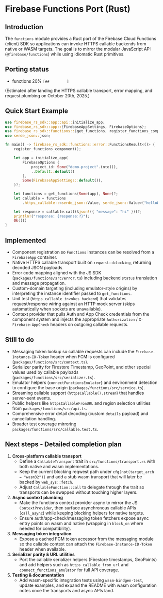 # Firebase Functions Port (Rust)

## Introduction

The `functions` module provides a Rust port of the Firebase Cloud Functions (client) SDK so
applications can invoke HTTPS callable backends from native or WASM targets. The goal is to mirror
the modular JavaScript API (`@firebase/functions`) while using idiomatic Rust primitives.

## Porting status

- functions 20% `[##        ]`

(Estimated after landing the HTTPS callable transport, error mapping, and request plumbing on
October 20th, 2025.)

## Quick Start Example

```rust
use firebase_rs_sdk::app::api::initialize_app;
use firebase_rs_sdk::app::{FirebaseAppSettings, FirebaseOptions};
use firebase_rs_sdk::functions::{get_functions, register_functions_component};
use serde_json::json;

fn main() -> firebase_rs_sdk::functions::error::FunctionsResult<()> {
    register_functions_component();

    let app = initialize_app(
        FirebaseOptions {
            project_id: Some("demo-project".into()),
            ..Default::default()
        },
        Some(FirebaseAppSettings::default()),
    )?;

    let functions = get_functions(Some(app), None)?;
    let callable = functions
        .https_callable::<serde_json::Value, serde_json::Value>("helloWorld")?;

    let response = callable.call(&json!({ "message": "hi" }))?;
    println!("response: {response:?}");
    Ok(())
}
```

## Implemented

- Component registration so `Functions` instances can be resolved from a `FirebaseApp` container.
- Native HTTPS callable transport built on `reqwest::blocking`, returning decoded JSON payloads.
- Error code mapping aligned with the JS SDK (`packages/functions/src/error.ts`) including backend
  `status` translation and message propagation.
- Custom-domain targeting (including emulator-style origins) by interpreting the instance
  identifier passed to `get_functions`.
- Unit test (`https_callable_invokes_backend`) that validates request/response wiring against an
  HTTP mock server (skips automatically when sockets are unavailable).
- Context provider that pulls Auth and App Check credentials from the component system and injects
  the appropriate `Authorization` / `X-Firebase-AppCheck` headers on outgoing callable requests.

## Still to do

- Messaging token lookup so callable requests can include the
  `Firebase-Instance-ID-Token` header when FCM is configured (`packages/functions/src/context.ts`).
- Serializer parity for Firestore Timestamp, GeoPoint, and other special values used by callable
  payloads (`packages/functions/src/serializer.ts`).
- Emulator helpers (`connectFunctionsEmulator`) and environment detection to configure the base
  origin (`packages/functions/src/service.ts`).
- Streaming callable support (`httpsCallable().stream`) that handles server-sent events.
- Public helpers like `httpsCallableFromURL` and region selection utilities from
  `packages/functions/src/api.ts`.
- Comprehensive error detail decoding (custom `details` payload) and cancellation handling.
- Broader test coverage mirroring `packages/functions/src/callable.test.ts`.

## Next steps - Detailed completion plan

1. **Cross-platform callable transport**
   - Define a `CallableTransport` trait in `src/functions/transport.rs` with both native and wasm
     implementations.
   - Keep the current blocking reqwest path under `cfg(not(target_arch = "wasm32"))` and add a stub
     wasm transport that will later be backed by `web_sys::fetch`.
   - Adjust `CallableFunction::call` to delegate through the trait so transports can be swapped
     without touching higher layers.
2. **Async context plumbing**
   - Make the functions context provider async to mirror the JS `ContextProvider`, then surface
     asynchronous callable APIs (`call_async`) while keeping blocking helpers for native targets.
   - Ensure auth/app-check/messaging token fetchers expose async entry points on wasm and native
     (wrapping in `block_on` where needed for compatibility).
3. **Messaging token integration**
   - Expose a cached FCM token accessor from the messaging module so the callable context can attach
     the `Firebase-Instance-ID-Token` header when available.
4. **Serializer parity & URL utilities**
   - Port the callable serializer helpers (Firestore timestamps, GeoPoints) and add helpers such as
     `https_callable_from_url` and `connect_functions_emulator` for full API coverage.
5. **Testing & documentation**
   - Add wasm-specific integration tests using `wasm-bindgen-test`, update examples, and expand the
     README with wasm configuration notes once the transports and async APIs land.

